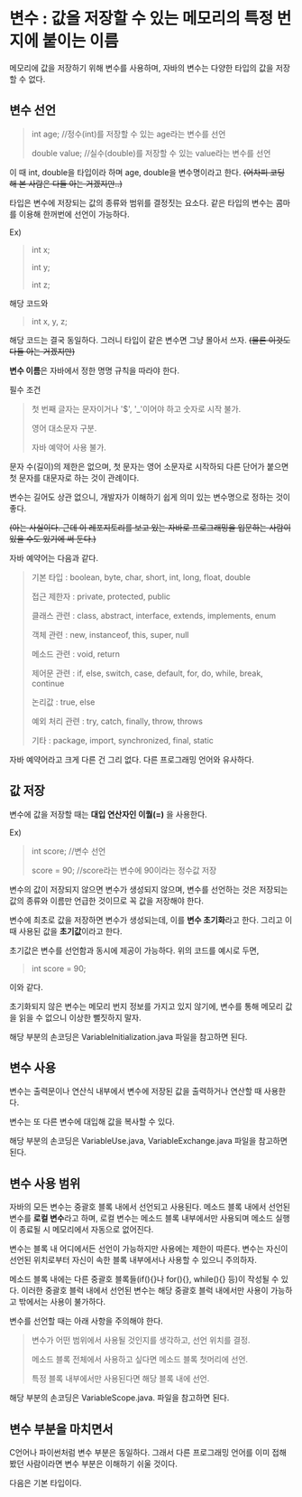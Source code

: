 # 변수 : 값을 저장할 수 있는 메모리의 특정 번지에 붙이는 이름

메모리에 값을 저장하기 위해 변수를 사용하며, 자바의 변수는 다양한 타입의 값을 저장할 수 없다.

## 변수 선언
> int age; //정수(int)를 저장할 수 있는 age라는 변수를 선언
> 
> double value; //실수(double)를 저장할 수 있는 value라는 변수를 선언

이 때 int, double을 타입이라 하며 age, double을 변수명이라고 한다. ~~(어차피 코딩 해 본 사람은 다들 아는 거겠지만..)~~

타입은 변수에 저장되는 값의 종류와 범위를 결정짓는 요소다. 같은 타입의 변수는 콤마를 이용해 한꺼번에 선언이 가능하다.

Ex)
> int x;
>
> int y;
>
> int z;

해당 코드와

> int x, y, z;

해당 코드는 결국 동일하다. 그러니 타입이 같은 변수면 그냥 몰아서 쓰자. ~~(물론 이것도 다들 아는 거겠지만)~~

**변수 이름**은 자바에서 정한 명명 규칙을 따라야 한다.

필수 조건
> 첫 번째 글자는 문자이거나 '$', '_'이어야 하고 숫자로 시작 불가.
>
> 영어 대소문자 구분.
>
> 자바 예약어 사용 불가.

문자 수(길이)의 제한은 없으며, 첫 문자는 영어 소문자로 시작하되 다른 단어가 붙으면 첫 문자를 대문자로 하는 것이 관례이다.

변수는 길어도 상관 없으니, 개발자가 이해하기 쉽게 의미 있는 변수명으로 정하는 것이 좋다.

~~(아는 사실이다. 근데 이 레포지토리를 보고 있는 자바로 프로그래밍을 입문하는 사람이 있을 수도 있기에 써 둔다.)~~

자바 예약어는 다음과 같다.

> 기본 타입 : boolean, byte, char, short, int, long, float, double
>
> 접근 제한자 : private, protected, public
>
> 클래스 관련 : class, abstract, interface, extends, implements, enum
>
> 객체 관련 : new, instanceof, this, super, null
>
> 메소드 관련 : void, return
>
> 제어문 관련 : if, else, switch, case, default, for, do, while, break, continue
>
> 논리값 : true, else
>
> 예외 처리 관련 : try, catch, finally, throw, throws
>
> 기타 : package, import, synchronized, final, static

자바 예약어라고 크게 다른 건 그리 없다. 다른 프로그래밍 언어와 유사하다.

## 값 저장
변수에 값을 저장할 때는 **대입 연산자인 이퀄(=)** 을 사용한다.

Ex)
> int score; //변수 선언
>
> score = 90; //score라는 변수에 90이라는 정수값 저장

변수의 값이 저장되지 않으면 변수가 생성되지 않으며, 변수를 선언하는 것은 저장되는 값의 종류와 이름만 언급한 것이므로 꼭 값을 저장해야 한다.

변수에 최초로 값을 저장하면 변수가 생성되는데, 이를 **변수 초기화**라고 한다. 그리고 이 때 사용된 값을 **초기값**이라고 한다.

초기값은 변수를 선언함과 동시에 제공이 가능하다. 위의 코드를 예시로 두면,
> int score = 90;

이와 같다.

초기화되지 않은 변수는 메모리 번지 정보를 가지고 있지 않기에, 변수를 통해 메모리 값을 읽을 수 없으니 이상한 뻘짓하지 말자.

해당 부분의 손코딩은 VariableInitialization.java 파일을 참고하면 된다.

## 변수 사용
변수는 출력문이나 연산식 내부에서 변수에 저장된 값을 출력하거나 연산할 때 사용한다.

변수는 또 다른 변수에 대입해 값을 복사할 수 있다.

해당 부분의 손코딩은 VariableUse.java, VariableExchange.java 파일을 참고하면 된다.

## 변수 사용 범위
자바의 모든 변수는 중괄호 블록 내에서 선언되고 사용된다. 메소드 블록 내에서 선언된 변수를 **로컬 변수**라고 하며, 로컬 변수는 메소드 블록 내부에서만 사용되며 메소드 실행이 종료될 시 메모리에서 자동으로 없어진다.

변수는 블록 내 어디에서든 선언이 가능하지만 사용에는 제한이 따른다. 변수는 자신이 선언된 위치로부터 자신이 속한 블록 내부에서나 사용할 수 있으니 주의하자.

메소드 블록 내에는 다른 중괄호 블록들(if(){}나 for(){}, while(){} 등)이 작성될 수 있다. 이러한 중괄호 블럭 내에서 선언된 변수는 해당 중괄호 블럭 내에서만 사용이 가능하고 밖에서는 사용이 불가하다.

변수를 선언할 때는 아래 사항을 주의해야 한다.
> 변수가 어떤 범위에서 사용될 것인지를 생각하고, 선언 위치를 결정.
> 
> 메소드 블록 전체에서 사용하고 싶다면 메소드 블록 첫머리에 선언.
> 
> 특정 블록 내부에서만 사용된다면 해당 블록 내에 선언.

해당 부분의 손코딩은 VariableScope.java. 파일을 참고하면 된다.

## 변수 부분을 마치면서
C언어나 파이썬처럼 변수 부분은 동일하다. 그래서 다른 프로그래밍 언어를 이미 접해봤던 사람이라면 변수 부분은 이해하기 쉬울 것이다.

다음은 기본 타입이다.
